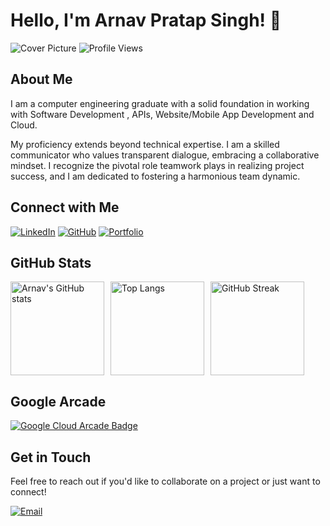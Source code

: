 # Hello,  I'm Arnav Pratap Singh! 👋

![Cover Picture](https://media4.giphy.com/media/v1.Y2lkPTc5MGI3NjExM25ucHp3bGNtYTN0cHd0eGc5Y2J3NTNzYzg0ZWllMDhib3o4em5nbCZlcD12MV9pbnRlcm5hbF9naWZfYnlfaWQmY3Q9Zw/RbDKaczqWovIugyJmW/giphy.webp)
  <img src="https://komarev.com/ghpvc/?username=arnav7777" alt="Profile Views" />

## About Me

I am a  computer engineering graduate with a solid foundation in working with Software Development , APIs, Website/Mobile App Development and Cloud.

My proficiency extends beyond technical expertise. I am a skilled communicator who values transparent dialogue, embracing a collaborative mindset. I recognize the pivotal role teamwork plays in realizing project success, and I am dedicated to fostering a harmonious team dynamic.

## Connect with Me

[![LinkedIn](https://img.shields.io/badge/LinkedIn-0077B5?style=for-the-badge&logo=linkedin&logoColor=white)](https://www.linkedin.com/in/arnav-pratap-singh-29b912282/)
[![GitHub](https://img.shields.io/badge/GitHub-181717?style=for-the-badge&logo=github&logoColor=white)](https://github.com/arnav7777)
[![Portfolio](https://img.shields.io/badge/Portfolio-000000?style=for-the-badge&logo=portfolio&logoColor=white)](https://arnav7777.github.io/arnavpratapsingh-portfolio/)

## GitHub Stats

<div style="display: flex; gap: 10px;">
  <img src="https://github-readme-stats.vercel.app/api?username=arnav7777&show_icons=true&theme=radical" alt="Arnav's GitHub stats" style="height: 150px; width: auto;" />
  <img src="https://github-readme-stats.vercel.app/api/top-langs/?username=arnav7777&layout=compact&theme=radical" alt="Top Langs" style="height: 150px; width: auto;" />

  <a href="https://git.io/streak-stats">
    <img src="https://github-readme-streak-stats.herokuapp.com?user=arnav7777&theme=highcontrast&border_radius=9&hide_longest_streak=true" alt="GitHub Streak" style="height: 150px; width: auto;" />
  </a>
</div>

## Google Arcade

[![Google Cloud Arcade Badge](https://i.ibb.co/gWL6LkW/fhgvnbmmnbmnbnm.png)](https://www.cloudskillsboost.google/public_profiles/0bf5d3f3-b09c-4f78-8066-061314a06ac2)

## Get in Touch

Feel free to reach out if you'd like to collaborate on a project or just want to connect!

[![Email](https://img.shields.io/badge/Email-D14836?style=for-the-badge&logo=gmail&logoColor=white)](mailto:arnavsinghp27@gmail.com)
